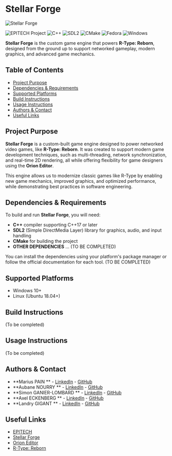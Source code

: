 # Stellar Forge

![Stellar Forge](https://i.ibb.co/Y2v4Y2w/fc097271-6845-486f-8ede-f292f48c5c40.jpg)

![EPITECH Project](https://img.shields.io/badge/EPITECH-2024-007EC6?style=for-the-badge&logo=epitech&logoColor=white)
![C++](https://img.shields.io/badge/C%2B%2B-00599C?style=for-the-badge&logo=c%2B%2B&logoColor=white)
![SDL2](https://img.shields.io/badge/SDL2-FFCC00?style=for-the-badge&logo=SDL2&logoColor=white)
![CMake](https://img.shields.io/badge/CMake-064F8C?style=for-the-badge&logo=cmake&logoColor=white)
![Fedora](https://img.shields.io/badge/Fedora-294172?style=for-the-badge&logo=fedora&logoColor=white)
![Windows](https://img.shields.io/badge/Windows-0078D6?style=for-the-badge&logo=windows&logoColor=white)

**Stellar Forge** is the custom game engine that powers **R-Type: Reborn**, designed from
the ground up to support networked gameplay, modern graphics, and advanced game mechanics.

## Table of Contents

- [Project Purpose](#project-purpose)
- [Dependencies & Requirements](#dependencies--requirements)
- [Supported Platforms](#supported-platforms)
- [Build Instructions](#build-instructions)
- [Usage Instructions](#usage-instructions)
- [Authors & Contact](#authors--contact)
- [Useful Links](#useful-links)

## Project Purpose

**Stellar Forge** is a custom-built game engine designed to power networked video games,
like **R-Type: Reborn**. It was created to support modern game development techniques,
such as multi-threading, network synchronization, and real-time 2D rendering, all while
offering flexibility for game designers using the **Orion Editor**.

This engine allows us to modernize classic games like R-Type by enabling new game
mechanics, improved graphics, and optimized performance, while demonstrating best
practices in software engineering.

## Dependencies & Requirements

To build and run **Stellar Forge**, you will need:

- **C++** compiler supporting C++17 or later
- **SDL2** (Simple DirectMedia Layer) library for graphics, audio, and input handling
- **CMake** for building the project
- **OTHER DEPENDENCIES** … (TO BE COMPLETED)

You can install the dependencies using your platform's package manager or follow the
official documentation for each tool. (TO BE COMPLETED)

## Supported Platforms

- Windows 10+
- Linux (Ubuntu 18.04+)

## Build Instructions

(To be completed)

## Usage Instructions

(To be completed)

## Authors & Contact

- **Marius PAIN
  ** - [LinkedIn](https://www.linkedin.com/in/marius-pain/) - [GitHub](https://github.com/Marius-P1)
- **Aubane NOURRY
  ** - [LinkedIn](https://www.linkedin.com/in/aubane-nourry/) - [GitHub](https://github.com/AubaneNourry)
- **Simon GANIER-LOMBARD
  ** - [LinkedIn](https://www.linkedin.com/in/simon-ganier-lombard/) - [GitHub](https://github.com/6im0n)
- **Axel ECKENBERG
  ** - [LinkedIn](https://www.linkedin.com/in/axel-eckenberg-483061224/) - [GitHub](https://github.com/RenardFute)
- **Landry GIGANT
  ** - [LinkedIn](https://www.linkedin.com/in/landry-gigant-92004627b/) - [GitHub](https://github.com/landryarki)

## Useful Links

- [EPITECH](https://www.epitech.eu/)
- [Stellar Forge](https://github.com/epitech-mirroring/Stellar-Forge)
- [Orion Editor](https://github.com/epitech-mirroring/Orion-Editor)
- [R-Type: Reborn](https://github.com/epitech-mirroring/R-Type-Reborn)
